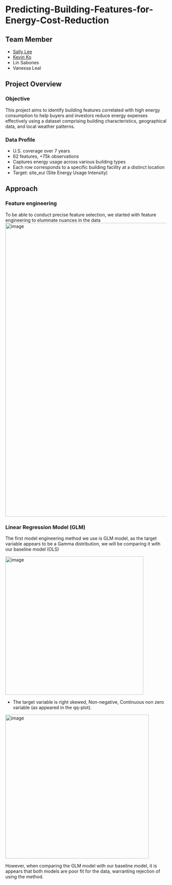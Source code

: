 # Predicting-Building-Features-for-Energy-Cost-Reduction

## Team Member
- [Sally Lee](https://github.com/sallylee0801)
- [Kevin Ko](https://github.com/kevinkooo)
- Lin Sabones
- Vanessa Leal

## Project Overview
### Objective
This project aims to identify building features correlated with high energy consumption to help buyers and investors reduce energy expenses effectively using a dataset comprising building characteristics, geographical data, and local weather patterns.
### Data Profile
- U.S. coverage over 7 years 
- 62 features, +75k observations
- Captures energy usage across various building types
- Each row corresponds to a specific building facility at a distinct location
- Target: site_eui (Site Energy Usage Intensity)

## Approach
### Feature engineering
To be able to conduct precise feature selection, we started with feature engineering to eluminate nuances in the data
<img width="915" alt="image" src="https://github.com/sallylee0801/Predicting-Building-Features-for-Energy-Cost-Reduction/assets/156154849/e77a11fe-c09b-4e1c-9b4c-b0118d879f7a">

### Linear Regression Model (GLM)
The first model engineering method we use is GLM model, as the target variable appears to be a Gamma distribution, we will be comparing it with our baseline model (OLS)

<img width="431" alt="image" src="https://github.com/sallylee0801/Predicting-Building-Features-for-Energy-Cost-Reduction/assets/156154849/01fde7f0-434a-49b3-af8a-d1f50654bc80">

* The target variable is right skewed, Non-negative, Continuous non zero variable (as appeared in the qq-plot).

<img width="448" alt="image" src="https://github.com/sallylee0801/Predicting-Building-Features-for-Energy-Cost-Reduction/assets/156154849/4fde7137-eb55-4eb8-821b-cd560114b7b1">

However, when comparing the GLM model with our baseline model, it is appears that both models are poor fit for the data, warranting rejection of using the method.


